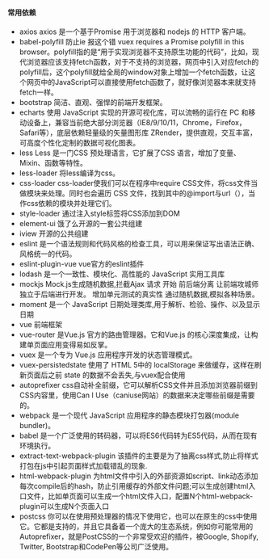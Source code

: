 #### 常用依赖
* axios    axios 是一个基于Promise 用于浏览器和 nodejs 的 HTTP 客户端。
* babel-polyfill      防止ie 报这个错 vuex requires a Promise polyfill in this browser。polyfill指的是“用于实现浏览器不支持原生功能的代码”，比如，现代浏览器应该支持fetch函数，对于不支持的浏览器，网页中引入对应fetch的polyfill后，这个polyfill就给全局的window对象上增加一个fetch函数，让这个网页中的JavaScript可以直接使用fetch函数了，就好像浏览器本来就支持fetch一样。
* bootstrap  简洁、直观、强悍的前端开发框架。
* echarts  使用 JavaScript 实现的开源可视化库，可以流畅的运行在 PC 和移动设备上，兼容当前绝大部分浏览器（IE8/9/10/11，Chrome，Firefox，Safari等），底层依赖轻量级的矢量图形库 ZRender，提供直观，交互丰富，可高度个性化定制的数据可视化图表。
* less  Less 是一门CSS 预处理语言，它扩展了CSS 语言，增加了变量、Mixin、函数等特性。
* less-loader		将less编译为css。
* css-loader		css-loader使我们可以在程序中require CSS文件，将css文件当做模块来处理。同时也会遍历 CSS 文件，找到其中的@import与url（），当作css依赖的模块并处理它们。
* style-loader	通过注入style标签将CSS添加到DOM
* element-ui     饿了么开源的一套公共组建
* iview    开源的公共组建
* eslint  是一个语法规则和代码风格的检查工具，可以用来保证写出语法正确、风格统一的代码。
* eslint-plugin-vue  vue官方的eslint插件
* lodash  是一个一致性、模块化、高性能的 JavaScript 实用工具库
* mockjs  Mock.js生成随机数据,拦截Ajax 请求 开始 前后端分离 让前端攻城师独立于后端进行开发。 增加单元测试的真实性 通过随机数据,模拟各种场景。
* moment  是一个 JavaScript 日期处理类库,用于解析、检验、操作、以及显示日期
* vue  前端框架
* vue-router  是Vue.js 官方的路由管理器。它和Vue.js 的核心深度集成，让构建单页面应用变得易如反掌。
* vuex  是一个专为 Vue.js 应用程序开发的状态管理模式。
* vuex-persistedstate		使用了 HTML 5中的 localStorage 来做缓存，这样在刷新页面后之前 state 的数据不会丢失,与vuex配合使用
* autoprefixer		css自动补全前缀，它可以解析CSS文件并且添加浏览器前缀到CSS内容里，使用Can I Use（caniuse网站）的数据来决定哪些前缀是需要的。
* webpack  是一个现代 JavaScript 应用程序的静态模块打包器(module bundler)。
* babel 是一个广泛使用的转码器，可以将ES6代码转为ES5代码，从而在现有环境执行。
* extract-text-webpack-plugin 该插件的主要是为了抽离css样式,防止将样式打包在js中引起页面样式加载错乱的现象.
* html-webpack-plugin  为html文件中引入的外部资源如script、link动态添加每次compile后的hash，防止引用缓存的外部文件问题;可以生成创建html入口文件，比如单页面可以生成一个html文件入口，配置N个html-webpack-plugin可以生成N个页面入口
* postcss  你可以在使用预处理器的情况下使用它，也可以在原生的css中使用它。它都是支持的，并且它具备着一个庞大的生态系统，例如你可能常用的Autoprefixer，就是PostCSS的一个非常受欢迎的插件，被Google, Shopify, Twitter, Bootstrap和CodePen等公司广泛使用。




 
 
